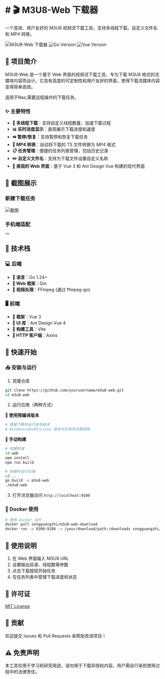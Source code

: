 # # 🎬 M3U8-Web 下载器

一个高效、用户友好的 M3U8 视频流下载工具，支持多线程下载、自定义文件名和 MP4 转换。

![M3U8-Web 下载器](https://img.shields.io/badge/M3U8--Web-下载器-brightgreen)
![Go Version](https://img.shields.io/badge/Go-1.24+-blue)
![Vue Version](https://img.shields.io/badge/Vue-3.4+-green)

## 📝 项目简介

M3U8-Web 是一个基于 Web 界面的视频流下载工具，专为下载 M3U8 格式的流媒体内容而设计。它具有高度的可定制性和用户友好的界面，使得下载流媒体内容变得简单高效。

适用于Nas,需要远程操作的下载任务。

### ✨ 主要特性

- **🚀 多线程下载**：支持自定义线程数量，加速下载过程
- **📊 实时进度显示**：直观展示下载进度和速度
- **⏯️ 暂停/恢复**：支持暂停和恢复下载任务
- **🎥 MP4 转换**：自动将下载的 TS 文件转换为 MP4 格式
- **📋 任务管理**：便捷的任务列表管理，包括历史记录
- **✏️ 自定义文件名**：支持为下载文件设置自定义名称
- **🎨 美观的 Web 界面**：基于 Vue 3 和 Ant Design Vue 构建的现代界面

## 📸 截图展示

### 新建下载任务

![截图](https://md-server.oss-cn-guangzhou.aliyuncs.com/images/1747722378057.png)

### 手机端适配

<img src="https://md-server.oss-cn-guangzhou.aliyuncs.com/images/7bc2d7fad00c55653e8b1b7cb14bc79b.jpg" alt="截图" style="zoom:30%;" />

## 🔧 技术栈

### 💻 后端

- **🔹 语言**：Go 1.24+
- **🔹 Web 框架**：Gin
- **🔹 视频处理**：FFmpeg (通过 ffmpeg-go)

### 🖥️ 前端

- **🔸 框架**：Vue 3
- **🔸 UI 库**：Ant Design Vue 4
- **🔸 构建工具**：Vite
- **🔸 HTTP 客户端**：Axios

## 🚀 快速开始

### 📥 安装与运行

1. 克隆仓库

```sh
git clone https://github.com/yourusername/m3u8-web.git
cd m3u8-web
```

2. 运行应用（两种方式）

**💾 使用预编译版本**

```sh
# 直接下载并运行发布版本
# Windows/macOS/Linux 版本可在发布页面获取
```

**🔨 手动构建**

```sh
# 构建前端
cd web
npm install
npm run build

# 构建并运行后端
cd ..
go build -o m3u8-web
./m3u8-web
```

3. 打开浏览器访问 `http://localhost:9100`

### 🐳 Docker 使用

```sh
# 使用 Docker 运行
docker pull songguangzhi/m3u8-web-download
docker run -p 9100:9100 -v /your/download/path:/downloads songguangzhi/m3u8-web-download
```

## 📖 使用说明

1. 在 Web 界面输入 M3U8 URL
2. 设置输出目录、线程数等参数
3. 点击下载按钮开始任务
4. 在任务列表中管理下载进度和状态

## 📄 许可证

[MIT License](./LICENSE)

## 🤝 贡献

欢迎提交 Issues 和 Pull Requests 来帮助改进项目！

## ⚠️ 免责声明

本工具仅用于学习和研究用途，请勿用于下载非授权内容。用户需自行承担使用过程中的法律责任。
